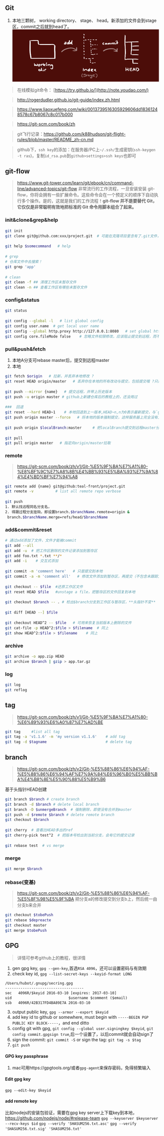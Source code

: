 ## Git
1. 本地三颗树， working directory、 stage、 head。新添加的文件会到stage区，commit之后就到head了。
![trees](https://raw.githubusercontent.com/teal-front/code-snippets/master/Tools/VersionControl/images/trees.png)

> 在线模拟git命令： [https://try.github.io/](http://note.youdao.com/)

> http://rogerdudler.github.io/git-guide/index.zh.html

> https://www.liaoxuefeng.com/wiki/0013739516305929606dd18361248578c67b8067c8c017b000

> https://git-scm.com/book/zh

> git飞行记录：https://github.com/k88hudson/git-flight-rules/blob/master/README_zh-cn.md

> github下，`ssh key`的添加：在服务器/PC上`~/.ssh/`生成密钥(`ssh-keygen -t ras`)，复制`id_rsa.pub`到`github>settings>ssh keys`也即可

## git-flow
> https://www.git-tower.com/learn/git/ebook/cn/command-line/advanced-topics/git-flow
非常流行的工作流程，一旦安装安装 git-flow，你将会拥有一些扩展命令。这些命令会在一个预定义的顺序下自动执行多个操作。是的，这就是我们的工作流程！**git-flow 并不是要替代 Git，它仅仅是非常聪明有效地把标准的 Git 命令用脚本组合了起来。**

### init&clone&grep&help
```bash
git init
git clone git@github.com:xxx/project.git  # 可能在克隆项目里含有了.git文件，这时应使用里面的

git help $somecommand   # help

# grep
# 仓库文件中去搜索！
git grep 'app' 

# clean
git clean -f ## 清理工作区未暂存文件
git clean -n ## 查看工作区有哪些未暂存文件
```

### config&status
```bash
git status

git config --global -l   # list global config
git config user.name  # get local user name
git config --global http.proxy http://127.0.0.1:8080   # set global http proxy
git config core.fileMode false    # 忽略文件权限修改，应该阻止提交到远程，而不是阻止过程的filemode覆盖了本地的

```
### pull&push&fetch
1. 本地A分支可rebase master后，提交到远程master
2. 本地

```bash
git fetch $origin   # 拉新，并丢弃本地修改 ?
git reset HEAD origin/master   # 丢弃你在本地的所有改动与提交，包括提交哦 ?只是暂存区的吧

git push --mirror {name}   # 提交远程，并带上历史版本
git push -u origin master # github上新建仓库后的教程上的，还没用过

###  回退
git reset --hard HEAD~1    # 本地回退到上一版本,HEAD~n,n为0表示最新提交，与`git reflog`里的对应
git push origin master --force   # 将本地的版本强制提交，这样服务器上完全没有上一次提交的记录了

git push origin $localBranch:master     # 把localBranch提交到远程master分支 

git pull                
git pull origin master   # 指定向origin/master拉取
```

### remote
> https://git-scm.com/book/zh/v1/Git-%E5%9F%BA%E7%A1%80-%E8%BF%9C%E7%A8%8B%E4%BB%93%E5%BA%93%E7%9A%84%E4%BD%BF%E7%94%A8
```bash
git remote add {name} git@github:teal-front/project.git
git remote -v          # list all remote repo verbose

git push   
1. 默认找远程同名分支名，
2. 得跟过程分支挂钩，即设置branch.$branchName.remote=origin &
 branch.$branchName.merge=refs/head/$branchName
```

### add&commit&reset
```bash
# 通过add添加了文件，文件才能被commit
git add --all
git add -u  # 把工作区删除的文件记录添加到暂存区
git add foo.txt *.txt **/*
git add -i    # 交互式添加

git commit -m 'comment here'   # 只是提交到本地
git commit -a -m 'comment all'   # 修改文件添加到暂存区，再提交（不包含未跟踪文件）

git checkout -- $file  #还原工作区文件
git reset HEAD $file   #unstage a file，把暂存区的文件回复到本地

git checkout $branch -- . # 检出$branch分支到工作区与暂存区，**头指针不变**

git diff [HEAD --] $file

git checkout HEAD^2 -- $file   # 可用来恢复当前版本上删除的文件
git cat-file -p HEAD^2:$file > $filename  # 同上
git show HEAD^2:$file > $filename    # 同上
```

### archive
```bash
git archive -o app.zip HEAD
git archive $branch | gzip > app.tar.gz
```

### log
```bash
git log
git reflog
```

## tag
> https://git-scm.com/book/zh/v1/Git-%E5%9F%BA%E7%A1%80-%E6%89%93%E6%A0%87%E7%AD%BE
```bash
git tag     #list all tag
git tag -a 'v1.1.6' -m 'my version v1.1.6'    # add tag
git tag -d $tagname                           # delete tag
```

## branch
> https://git-scm.com/book/zh/v2/Git-%E5%88%86%E6%94%AF-%E5%88%86%E6%94%AF%E7%9A%84%E6%96%B0%E5%BB%BA%E4%B8%8E%E5%90%88%E5%B9%B6

基于头指针HEAD创建

```bash
git branch $branch # create branch
git branch -d $branch # delete local branch
git branch -D $unmergeBranch  # 强制删除，即使没有合并到master
git push -d $remote $branch # delete remote branch
git checkout $branch

git cherry  # 查看比HEAD多出的ref
git cherry-pick test^2  # 把版本号检出到当前分支，会有它的提交记录

git rebase test  # vs merge
```
### merge
```bash
git merge $branch
```
### rebase(变基)
> https://git-scm.com/book/zh/v2/Git-%E5%88%86%E6%94%AF-%E5%8F%98%E5%9F%BA
把分支a的修改提交到分支b上，然后统一由分支b来合并
```bash
git checkout $tobePush
git rebase $depreacte
git checkout master
git merge $tobePush
```

## GPG
> 详情可参考github上的教程，很详情
1. gen gpg key, `gpg --gen-key`,首选`RSA 4096`，还可以设置密码与有效期
2. check key id, `gpg --list-secret-keys --keyid-format LONG`
```config
/Users/hubot/.gnupg/secring.gpg
------------------------------------
sec   4096R/$keyid 2016-03-10 [expires: 2017-03-10]
uid                          $username $comment ($email)
ssb   4096R/42B317FD4BA89E7A 2016-03-10
```
3. output public key, `gpg --armor --export $keyid`
3. add key id to github or somewhere, must begin with `-----BEGIN PGP PUBLIC KEY BLOCK-----`，and end ditto
4. config git with gpg, `git config --global user.signingkey $keyid`, `git config commit.gpgsign true`,后一个设置了，以后commit就会自动sign了
5. sign the commit: `git commit -S` or sign the tag: `git tag -s $tag`
6. `git push`

#### GPG key passphrase
1. mac可用https://gpgtools.org/或者`gpg-agent`来保存密码，免得频繁输入
#### Edit gpg key
`gpg --edit-key $keyid` 
#### add remote key
比如nodejs的安装包验证，需要在gpg key server上下载key到本地，https://github.com/nodejs/node/#release-team
`gpg --keyserver $keyserver --recv-keys $id`
`gpg --verify 'SHASUM256.txt.asc'`
`gpg --verify 'SHASUM256.txt.sig' 'SHASUM256.txt'`
